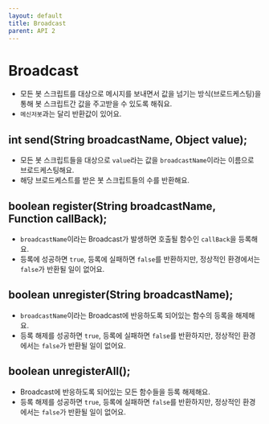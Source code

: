 ```yaml
---
layout: default
title: Broadcast
parent: API 2
---
```


# Broadcast
* 모든 봇 스크립트를 대상으로 메시지를 보내면서 값을 넘기는 방식(브로드케스팅)을 통해 봇 스크립트간 값을 주고받을 수 있도록 해줘요.
* `메신저봇`과는 달리 반환값이 있어요.

## int send(String broadcastName, Object value);
* 모든 봇 스크립트들을 대상으로 `value`라는 값을  `broadcastName`이라는 이름으로 브로드케스팅해요.
* 해당 브로드케스트를 받은 봇 스크립트들의 수를 반환해요.

## boolean register(String broadcastName, Function callBack);
* `broadcastName`이라는 Broadcast가 발생하면 호출될 함수인 `callBack`을 등록해요.
* 등록에 성공하면 `true`, 등록에 실패하면 `false`를 반환하지만, 정상적인 환경에서는 `false`가 반환될 일이 없어요.

## boolean unregister(String broadcastName);
* `broadcastName`이라는 Broadcast에 반응하도록 되어있는 함수의 등록을 해제해요.
* 등록 해제를 성공하면 `true`, 등록에 실패하면 `false`를 반환하지만, 정상적인 환경에서는 `false`가 반환될 일이 없어요.

## boolean unregisterAll();
* Broadcast에 반응하도록 되어있는 모든 함수들을 등록 해제해요.
* 등록 해제를 성공하면 `true`, 등록에 실패하면 `false`를 반환하지만, 정상적인 환경에서는 `false`가 반환될 일이 없어요.
